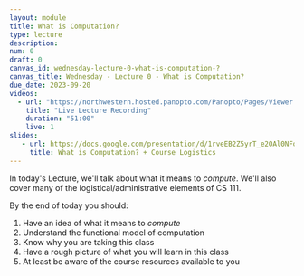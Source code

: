 ```yaml
---
layout: module
title: What is Computation?
type: lecture
description:
num: 0
draft: 0
canvas_id: wednesday-lecture-0-what-is-computation-?
canvas_title: Wednesday - Lecture 0 - What is Computation?
due_date: 2023-09-20
videos:
  - url: "https://northwestern.hosted.panopto.com/Panopto/Pages/Viewer.aspx?id=2edcb7a7-28c9-41a6-8459-b078001281f8"
    title: "Live Lecture Recording"
    duration: "51:00"
    live: 1
slides:
   - url: https://docs.google.com/presentation/d/1rveEB2Z5yrT_e2OAl0NFo1nORsq0gWfGlfwuWZOQTh0/edit?usp=sharing
     title: What is Computation? + Course Logistics
---
```


In today's Lecture, we'll talk about what it means to _compute_. We'll also cover many of the logistical/administrative elements of CS 111.

By the end of today you should:

1. Have an idea of what it means to _compute_
2. Understand the functional model of computation
3. Know why you are taking this class
4. Have a rough picture of what you will learn in this class
5. At least be aware of the course resources available to you
